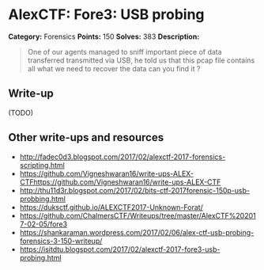 # AlexCTF: Fore3: USB probing

**Category:** Forensics
**Points:** 150
**Solves:** 383
**Description:**

> One of our agents managed to sniff important piece of data transferred
> transmitted via USB, he told us that this pcap file contains all what we need
> to recover the data can you find it ?

## Write-up

(TODO)

## Other write-ups and resources

 * http://fadec0d3.blogspot.com/2017/02/alexctf-2017-forensics-scripting.html
 * https://github.com/Vigneshwaran16/write-ups-ALEX-CTFhttps://github.com/Vigneshwaran16/write-ups-ALEX-CTF
 * http://thu11d3r.blogspot.com/2017/02/bits-ctf-2017forensic-150p-usb-probbing.html
 * https://duksctf.github.io/ALEXCTF2017-Unknown-Forat/
 * https://github.com/ChalmersCTF/Writeups/tree/master/AlexCTF%202017-02-05/fore3
 * https://shankaraman.wordpress.com/2017/02/06/alex-ctf-usb-probing-forensics-3-150-writeup/
 * https://isitdtu.blogspot.com/2017/02/alexctf-2017-fore3-usb-probing.html
